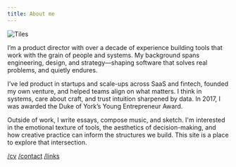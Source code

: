 ```yaml
---
title: About me
---
```


![Tiles](/img/posts/tiles.png)

I’m a product director with over a decade of experience building tools that work with the grain of people and systems. My background spans engineering, design, and strategy—shaping software that solves real problems, and quietly endures.

I’ve led product in startups and scale-ups across SaaS and fintech, founded my own venture, and helped teams align on what matters. I think in systems, care about craft, and trust intuition sharpened by data. In 2017, I was awarded the Duke of York’s Young Entrepreneur Award.

Outside of work, I write essays, compose music, and sketch. I'm interested in the emotional texture of tools, the aesthetics of decision-making, and how creative practice can inform the structures we build. This site is a place to explore that intersection.

[/cv](https://cv.mcclowes.com/)
[/contact](mailto:contact@mcclowes.com)
[/links](https://linktr.ee/mcclowes)

<!-- ---

🛠 This site is work in progress. There's not much here at the moment! 

In the meantime:
- 💻 You can check out my [code and projects](https://github.com/mcclowes?tab=repositories)
- 📄 My full CV is [here](https://cv.mcclowes.com/)
- 📸 I got a new camera and am [using Instagram more](https://www.instagram.com/mcclowes/)
- 🏡 I recently [bought a house and am doing it up](https://www.instagram.com/welcometothegrandparade/)
- ✍️ I occasionally write about [productivity and tech](https://mcclowes.substack.com/)

See more [links and social media](https://linktr.ee/mcclowes)... -->